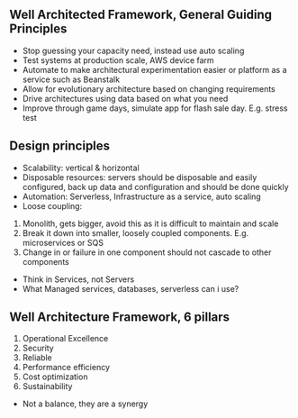 ## Well Architected Framework, General Guiding Principles
* Stop guessing your capacity need, instead use auto scaling
* Test systems at production scale, AWS device farm
* Automate to make architectural experimentation easier or platform as a service such as Beanstalk
* Allow for evolutionary architecture based on changing requirements
* Drive architectures using data based on what you need
* Improve through game days, simulate app for flash sale day. E.g. stress test

## Design principles
* Scalability: vertical & horizontal
* Disposable resources: servers should be disposable and easily configured, back up data and configuration and should be done quickly
* Automation: Serverless, Infrastructure as a service, auto scaling
* Loose coupling: 
1. Monolith, gets bigger, avoid this as it is difficult to maintain and scale
2. Break it down into smaller, loosely coupled components. E.g. microservices or SQS
3. Change in or failure in one component should not cascade to other components
* Think in Services, not Servers
* What Managed services, databases, serverless can i use?


## Well Architecture Framework, 6 pillars
1. Operational Excellence
2. Security
3. Reliable
4. Performance efficiency
5. Cost optimization
6. Sustainability

* Not a balance, they are a synergy